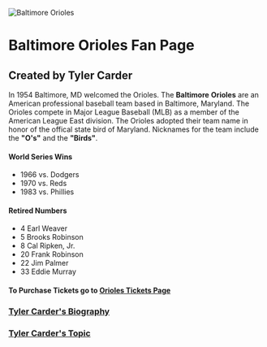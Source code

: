 ![Baltimore Orioles](https://cbswashington.files.wordpress.com/2014/06/145363989-e1410209852117.jpg?w=625&h=360&crop=1)

# Baltimore Orioles Fan Page

## Created by Tyler Carder

In 1954 Baltimore, MD welcomed the Orioles. The **Baltimore** **Orioles** are an American professional baseball team based in Baltimore, Maryland. The Orioles compete in Major League Baseball (MLB) as a member of the American League East division.  The Orioles adopted their team name in honor of the offical state bird of Maryland.  Nicknames for the team include the **"O's"** and the **"Birds"**.   

#### **World Series Wins**

* 1966 vs. Dodgers
* 1970 vs. Reds
* 1983 vs. Phillies

#### **Retired Numbers**
* 4 Earl Weaver
* 5 Brooks Robinson
* 8 Cal Ripken, Jr.
* 20 Frank Robinson
* 22 Jim Palmer
* 33 Eddie Murray

#### To Purchase Tickets go to [Orioles Tickets Page](https://www.viagogo.com/ww/Sports-Tickets/MLB/MLB-Regular-Season/Baltimore-Orioles-Tickets?AffiliateID=49&adposition=1t1&PCID=PSROWGOOSPOBALTIBA6FC23B5-000000&AdID=242807031562&MetroRegionID=&psc=&psc=&ps=&ps=&ps_p=0&ps_c=833478232&ps_ag=41413354263&ps_tg=kwd-295125001439&ps_ad=242807031562&ps_adp=1t1&ps_fi=&ps_fi=&ps_li=&ps_li=&ps_lp=1009666&ps_n=g&ps_d=c&gclid=EAIaIQobChMIg-z88-i42QIV0AMqCh3PTADTEAAYASAAEgIp7vD_BwE)

### [Tyler Carder's Biography](http://tylercarder05.github.io/bio.md)

### [Tyler Carder's Topic](http://tylercarder05.github.io/topic.md)
